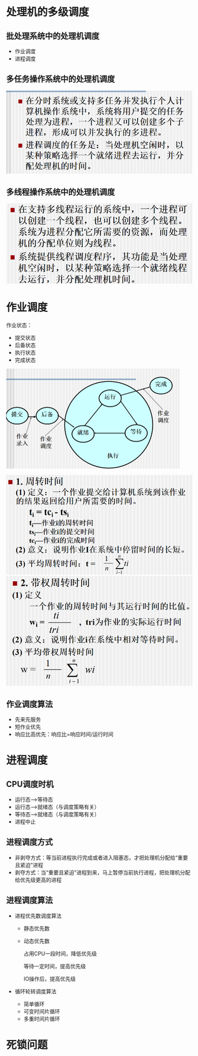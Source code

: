 # 处理机的多级调度

## 批处理系统中的处理机调度

* 作业调度
* 进程调度

## 多任务操作系统中的处理机调度

<img src="笔记图片/image-20221103104937620.png" alt="image-20221103104937620" style="zoom:67%;" />

## 多线程操作系统中的处理机调度

<img src="笔记图片/image-20221103104949817.png" alt="image-20221103104949817" style="zoom:67%;" />

# 作业调度

作业状态：

* 提交状态
* 后备状态
* 执行状态
* 完成状态

<img src="笔记图片/image-20221103105340659.png" alt="image-20221103105340659" style="zoom:50%;" />

<img src="笔记图片/image-20221103113443965.png" alt="image-20221103113443965" style="zoom: 67%;" /><img src="笔记图片/image-20221103113459646.png" alt="image-20221103113459646" style="zoom:67%;" />

## 作业调度算法

* 先来先服务
* 短作业优先
* 响应比高优先：响应比=响应时间/运行时间

# 进程调度

## CPU调度时机

* 运行态-->等待态
* 运行态-->就绪态（与调度策略有关）
* 等待态-->就绪态（与调度策略有关）
* 进程中止

## 进程调度方式

* 非剥夺方式：等当前进程执行完成或者进入阻塞态，才把处理机分配给“重要且紧迫”进程
* 剥夺方式：当“重要且紧迫”进程到来，马上暂停当前执行进程，把处理机分配给优先级更高的进程

## 进程调度算法

* 进程优先数调度算法
  * 静态优先数
  
  * 动态优先数
  
    占用CPU一段时间，降低优先级
  
    等待一定时间，提高优先级
  
    IO操作后，提高优先级
  
* 循环轮转调度算法
  * 简单循环
  * 可变时间片循环
  * 多重时间片循环

# 死锁问题

